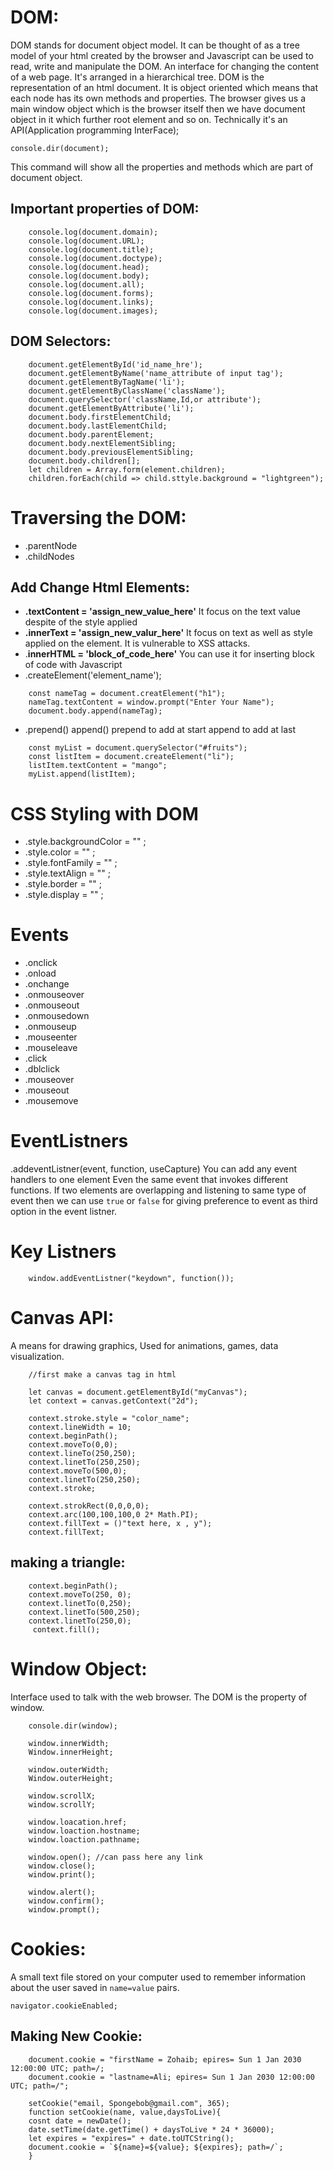 # DOM:

DOM stands for document object model. It can be thought of as a tree model of your html created by the browser and Javascript can be used to read, write and manipulate the DOM. An interface for changing the content of a web page.
It's arranged in a hierarchical tree. DOM is the representation of an html document.
It is object oriented which means that each node has its own methods and properties.
The browser gives us a main window object which is the browser itself then we have document object in it which further root element and so on.
Technically it's an API(Application programming InterFace);

```DOM
console.dir(document);
```
This command will show all the properties and methods which are part of document object.

## Important properties of DOM:

```Document Object Model
	console.log(document.domain);
	console.log(document.URL);
	console.log(document.title);
	console.log(document.doctype);
	console.log(document.head);
	console.log(document.body);
	console.log(document.all);
	console.log(document.forms);
	console.log(document.links);
	console.log(document.images);
```


## DOM Selectors:
```DOM
	document.getElementById('id_name_hre');
	document.getElementByName('name_attribute of input tag');
	document.getElementByTagName('li');
	document.getElementByClassName('className');
	document.querySelector('className,Id,or attribute');
	document.getElementByAttribute('li');
	document.body.firstElementChild;
	document.body.lastElementChild;
	document.body.parentElement;
	document.body.nextElementSibling;
	document.body.previousElementSibling;
	document.body.children[];
	let children = Array.form(element.children);
	children.forEach(child => child.sttyle.background = "lightgreen");
```

# Traversing the DOM:
* .parentNode
* .childNodes

## Add Change Html Elements:
* **.textContent = 'assign_new_value_here'**     It focus on the text value despite of the style applied
* **.innerText = 'assign_new_valur_here'**          It focus on text as well as style applied on the element. It is vulnerable to XSS attacks.
* .**innerHTML = 'block_of_code_here'**            You can use it for inserting block of code with Javascript
* .createElement('element_name');

```
	const nameTag = document.creatElement("h1");
	nameTag.textContent = window.prompt("Enter Your Name");
	document.body.append(nameTag);
```

* .prepend()   append()
  prepend to add at start
  append to add at last

```
	const myList = document.querySelector("#fruits");
	const listItem = document.createElement("li");
	listItem.textContent = "mango";
	myList.append(listItem);
```

# CSS Styling with DOM

* .style.backgroundColor = "" ;
* .style.color = "" ;
*  .style.fontFamily = "" ;
* .style.textAlign = "" ;
* .style.border = "" ;
*  .style.display = "" ;

# Events
* .onclick
* .onload
* .onchange
* .onmouseover
* .onmouseout 
* .onmousedown
* .onmouseup 
* .mouseenter
* .mouseleave
* .click
* .dblclick
* .mouseover
* .mouseout
* .mousemove


# EventListners

.addeventListner(event, function, useCapture)
You can add any event handlers to one element
Even the same event that invokes different functions.
If two elements are overlapping and listening to same type of event then we can use `true`  or `false` for giving preference to event as third option in the event listner.

# Key Listners
```DOM
	window.addEventListner("keydown", function());
```
# Canvas API:
A means for drawing graphics, Used for animations, games, data visualization.

```DOM
	//first make a canvas tag in html
	
	let canvas = document.getElementById("myCanvas");
	let context = canvas.getContext("2d");
	
	context.stroke.style = "color_name";
	context.lineWidth = 10;
	context.beginPath();
	context.moveTo(0,0);
	context.lineTo(250,250);
	context.linetTo(250,250);
	context.moveTo(500,0);
	context.linetTo(250,250);
	context.stroke;
	
	context.strokRect(0,0,0,0);
	context.arc(100,100,100,0 2* Math.PI);
	context.fillText = ()"text here, x , y");
	context.fillText;
```

## making a triangle:
```DOM
	context.beginPath();
	context.moveTo(250, 0);
	context.linetTo(0,250);
	context.linetTo(500,250);
	context.linetTo(250,0);
	 context.fill();

```

# Window Object:
Interface used to talk with the web browser.
The DOM is the property of window.

```DOM
	console.dir(window);

	window.innerWidth;
	Window.innerHeight;

	window.outerWidth;
	Window.outerHeight;

	window.scrollX;
	window.scrollY;

	window.loacation.href;
	window.loaction.hostname;
	window.loaction.pathname;

	window.open(); //can pass here any link
	window.close();
	window.print();

	window.alert();
	window.confirm();
	window.prompt(); 
```



# Cookies:
A small text file stored on your computer used to remember information about the user saved in `name=value` pairs.

	navigator.cookieEnabled;
	

## Making New Cookie:
```DOM
	document.cookie = "firstName = Zohaib; epires= Sun 1 Jan 2030 12:00:00 UTC; path=/;
	document.cookie = "lastname=Ali; epires= Sun 1 Jan 2030 12:00:00 UTC; path=/";

	setCookie("email, Spongebob@gmail.com", 365);
	function setCookie(name, value,daysToLive){
	cosnt date = newDate();
	date.setTime(date.getTime() + daysToLive * 24 * 36000);
	let expires = "expires=" + date.toUTCString();
	document.cookie = `${name}=${value}; ${expires}; path=/`;
	}
```
